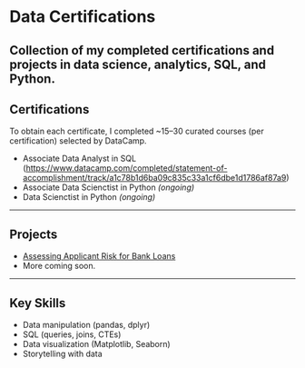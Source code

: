 # Data Certifications

Collection of my completed certifications and projects in data science, analytics, SQL, and Python.
---

## Certifications

To obtain each certificate, I completed ~15–30 curated courses (per certification) selected by DataCamp.

- Associate Data Analyst in SQL (https://www.datacamp.com/completed/statement-of-accomplishment/track/a1c78b1d6ba09c835c33a1cf6dbe1d1786af87a9)
- Associate Data Scienctist in Python *(ongoing)*
- Data Scienctist in Python *(ongoing)*

---

## Projects
- [Assessing Applicant Risk for Bank Loans](link-if-public)
- More coming soon.
---

## Key Skills
- Data manipulation (pandas, dplyr)
- SQL (queries, joins, CTEs)
- Data visualization (Matplotlib, Seaborn)
- Storytelling with data
